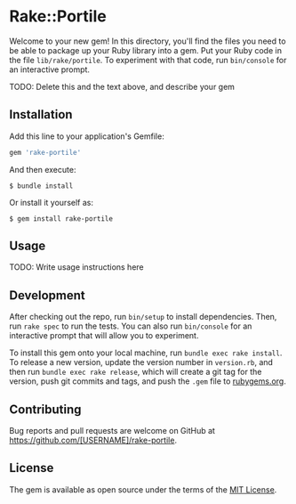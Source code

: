 # Rake::Portile

Welcome to your new gem! In this directory, you'll find the files you need to be able to package up your Ruby library into a gem. Put your Ruby code in the file `lib/rake/portile`. To experiment with that code, run `bin/console` for an interactive prompt.

TODO: Delete this and the text above, and describe your gem

## Installation

Add this line to your application's Gemfile:

```ruby
gem 'rake-portile'
```

And then execute:

    $ bundle install

Or install it yourself as:

    $ gem install rake-portile

## Usage

TODO: Write usage instructions here

## Development

After checking out the repo, run `bin/setup` to install dependencies. Then, run `rake spec` to run the tests. You can also run `bin/console` for an interactive prompt that will allow you to experiment.

To install this gem onto your local machine, run `bundle exec rake install`. To release a new version, update the version number in `version.rb`, and then run `bundle exec rake release`, which will create a git tag for the version, push git commits and tags, and push the `.gem` file to [rubygems.org](https://rubygems.org).

## Contributing

Bug reports and pull requests are welcome on GitHub at https://github.com/[USERNAME]/rake-portile.


## License

The gem is available as open source under the terms of the [MIT License](https://opensource.org/licenses/MIT).
